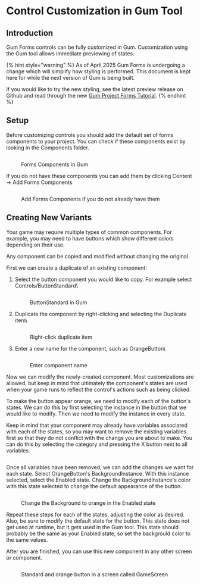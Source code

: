 # Control Customization in Gum Tool

## Introduction

Gum Forms controls can be fully customized in Gum. Customization using the Gum tool allows immediate previewing of states.

{% hint style="warning" %}
As of April 2025 Gum Forms is undergoing a change which will simplify how styling is performed. This document is kept here for while the next version of Gum is being built.

If you would like to try the new styling, see the latest preview release on Github and read through the new [Gum Project Forms Tutorial](../tutorials/gum-project-forms-tutorial/).
{% endhint %}

## Setup

Before customizing controls you should add the default set of forms components to your project. You can check if these components exist by looking in the Components folder.

<figure><img src="../../../.gitbook/assets/Components (1).png" alt=""><figcaption><p>Forms Components in Gum</p></figcaption></figure>

If you do not have these components you can add them by clicking Content -> Add Forms Components

<figure><img src="../../../.gitbook/assets/AddForms (2).png" alt=""><figcaption><p>Add Forms Components if you do not already have them</p></figcaption></figure>

## Creating New Variants

Your game may require multiple types of common components. For example, you may need to have buttons which show different colors depending on their use.

Any component can be copied and modified without changing the original.

First we can create a duplicate of an existing component:

1.  Select the button component you would like to copy. For example select Controls/ButtonStandard\


    <figure><img src="../../../.gitbook/assets/ButtonStandard.png" alt=""><figcaption><p>ButtonStandard in Gum</p></figcaption></figure>
2.  Duplicate the component by right-clicking and selecting the Duplicate item\


    <figure><img src="../../../.gitbook/assets/Duplicate.png" alt=""><figcaption><p>Right-click duplicate item</p></figcaption></figure>
3.  Enter a new name for the component, such as OrangeButton\


    <figure><img src="../../../.gitbook/assets/08_06 35 38.png" alt=""><figcaption><p>Enter component name</p></figcaption></figure>

Now we can modify the newly-created component. Most customizations are allowed, but keep in mind that ultimately the component's states are used when your game runs to reflect the control's actions such as being clicked.

To make the button appear orange, we need to modify each of the button's states. We can do this by first selecting the instance in the button that we would like to modify. Then we need to modify the instance in every state.

Keep in mind that your component may already have variables associated with each of the states, so you may want to remove the existing variables first so that they do not conflict with the changs you are about to make. You can do this by selecting the category and pressing the X button next to all variables.

<figure><img src="../../../.gitbook/assets/08_06 51 49.gif" alt=""><figcaption></figcaption></figure>

Once all variables have been removed, we can add the changes we want for each state. Select OrangeButton's BackgroundInstance. With this instance selected, select the Enabled state. Change the BackgroundInstance's color with this state selected to change the default appearance of the button.

<figure><img src="../../../.gitbook/assets/08_06 47 36.gif" alt=""><figcaption><p>Change the Background to orange in the Enabled state</p></figcaption></figure>

Repeat these steps for each of the states, adjusting the color as desired. Also, be sure to modify the default state for the button. This state does not get used at runtime, but it gets used in the Gum tool. This state should probably be the same as your Enabled state, so set the backgrould color to the same values.

After you are finished, you can use this new component in any other screen or component.

<figure><img src="../../../.gitbook/assets/08_06 56 26.png" alt=""><figcaption><p>Standard and orange button in a screen called GameScreen</p></figcaption></figure>







